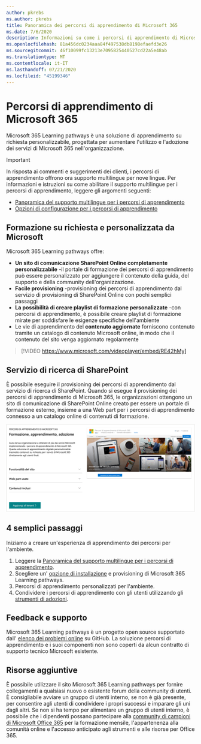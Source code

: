 ```yaml
---
author: pkrebs
ms.author: pkrebs
title: Panoramica dei percorsi di apprendimento di Microsoft 365
ms.date: 7/6/2020
description: Informazioni su come i percorsi di apprendimento di Microsoft 365 possono accelerare l'utilizzo e l'adozione dei servizi di Microsoft 365 nell'organizzazione. I percorsi di apprendimento includono una Web part di SharePoint Online personalizzata e un sito di formazione per la comunicazione di SharePoint Online moderno che può essere facilmente eseguito per il provisioning del tenant Microsoft 365.
ms.openlocfilehash: 81a456dc0234aaa84f497538db8198efaefd3e26
ms.sourcegitcommit: 46f10099fc13213e7095825440527cd22a5e48ab
ms.translationtype: MT
ms.contentlocale: it-IT
ms.lasthandoff: 07/21/2020
ms.locfileid: "45199346"
---
```

# <a name="microsoft-365-learning-pathways"></a>Percorsi di apprendimento di Microsoft 365 
Microsoft 365 Learning pathways è una soluzione di apprendimento su richiesta personalizzabile, progettata per aumentare l'utilizzo e l'adozione dei servizi di Microsoft 365 nell'organizzazione.    

> [!IMPORTANT]
> In risposta ai commenti e suggerimenti dei clienti, i percorsi di apprendimento offrono ora supporto multilingue per nove lingue. Per informazioni e istruzioni su come abilitare il supporto multilingue per i percorsi di apprendimento, leggere gli argomenti seguenti: 
>- [Panoramica del supporto multilingue per i percorsi di apprendimento](custom_overview_ml.md) 
>- [Opzioni di configurazione per i percorsi di apprendimento](custom_setupoptions.md)  

## <a name="on-demand-custom-training-from-microsoft"></a>Formazione su richiesta e personalizzata da Microsoft

Microsoft 365 Learning pathways offre:

- **Un sito di comunicazione SharePoint Online completamente personalizzabile** -il portale di formazione dei percorsi di apprendimento può essere personalizzato per aggiungere il contenuto della guida, del supporto e della community dell'organizzazione.
- **Facile provisioning** -provisioning dei percorsi di apprendimento dal servizio di provisioning di SharePoint Online con pochi semplici passaggi
- **La possibilità di creare playlist di formazione personalizzate** -con percorsi di apprendimento, è possibile creare playlist di formazione mirate per soddisfare le esigenze specifiche dell'ambiente
- Le vie di apprendimento del **contenuto aggiornate** forniscono contenuto tramite un catalogo di contenuto Microsoft online, in modo che il contenuto del sito venga aggiornato regolarmente

> [!VIDEO https://www.microsoft.com/videoplayer/embed/RE42hMy]

## <a name="sharepoint-look-book-service"></a>Servizio di ricerca di SharePoint
È possibile eseguire il provisioning dei percorsi di apprendimento dal servizio di ricerca di SharePoint. Quando si esegue il provisioning dei percorsi di apprendimento di Microsoft 365, le organizzazioni ottengono un sito di comunicazione di SharePoint Online creato per essere un portale di formazione esterno, insieme a una Web part per i percorsi di apprendimento connesso a un catalogo online di contenuti di formazione. 

![cg-provision.png](media/cg-provision.png)

## <a name="4-easy-steps"></a>4 semplici passaggi
Iniziamo a creare un'esperienza di apprendimento dei percorsi per l'ambiente.
1. Leggere la [Panoramica del supporto multilingue per i percorsi di apprendimento](custom_overview_ml.md). 
2. Scegliere un' [opzione di installazione](custom_setupoptions.md) e provisioning di Microsoft 365 Learning pathways.  
3. Percorsi di apprendimento personalizzati per l'ambiente.
4. Condividere i percorsi di apprendimento con gli utenti utilizzando gli [strumenti di adozioni](driveadoption.md).

## <a name="feedback-and-support"></a>Feedback e supporto

Microsoft 365 Learning pathways è un progetto open source supportato dall' [elenco dei problemi online](https://aka.ms/CustomLearningHelp) su GitHub. La soluzione percorsi di apprendimento e i suoi componenti non sono coperti da alcun contratto di supporto tecnico Microsoft esistente.  

## <a name="additional-resources"></a>Risorse aggiuntive
È possibile utilizzare il sito Microsoft 365 Learning pathways per fornire collegamenti a qualsiasi nuovo o esistente forum della community di utenti. È consigliabile avviare un gruppo di utenti interno, se non è già presente, per consentire agli utenti di condividere i propri successi e imparare gli uni dagli altri.  Se non si ha tempo per alimentare un gruppo di utenti interno, è possibile che i dipendenti possano partecipare alla [community di campioni di Microsoft Office 365](https://aka.ms/O365Champions) per la formazione mensile, l'appartenenza alla comunità online e l'accesso anticipato agli strumenti e alle risorse per Office 365.